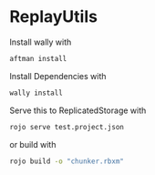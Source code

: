 # ReplayUtils

Install wally with

```bash
aftman install
```

Install Dependencies with

```bash
wally install
```

Serve this to ReplicatedStorage with

```bash
rojo serve test.project.json
```

or build with

```bash
rojo build -o "chunker.rbxm"
```
